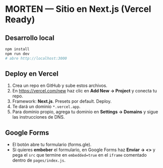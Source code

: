 # MORTEN — Sitio en Next.js (Vercel Ready)

## Desarrollo local
```bash
npm install
npm run dev
# abre http://localhost:3000
```

## Deploy en Vercel
1. Crea un repo en GitHub y sube estos archivos.
2. En https://vercel.com/new haz clic en **Add New -> Project** y conecta tu repo.
3. Framework: **Next.js**. Presets por default. Deploy.
4. Te dará un dominio `*.vercel.app`.
5. Para dominio propio, agrega tu dominio en **Settings -> Domains** y sigue las instrucciones de DNS.

## Google Forms
- El botón abre tu formulario (forms.gle).
- Si quieres **embeber** el formulario, en Google Forms haz **Enviar -> <>** y pega el `src` que termine en `embedded=true`
  en el `iframe` comentado dentro de `pages/index.js`.